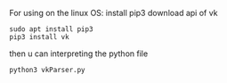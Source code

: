For using on the linux OS:
install pip3
download api of vk

    sudo apt install pip3
    pip3 install vk

then u can interpreting the python file

    python3 vkParser.py
